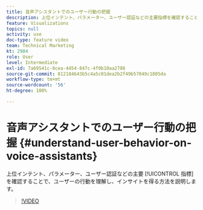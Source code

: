 ```yaml
---
title: 音声アシスタントでのユーザー行動の把握
description: 上位インテント、パラメーター、ユーザー認証などの主要指標を確認することで、ユーザーの行動を理解し、インサイトを得る方法を説明します。
feature: Visualizations
topics: null
activity: use
doc-type: feature video
team: Technical Marketing
kt: 2904
role: User
level: Intermediate
exl-id: 7a69541c-8cea-4454-847c-4f0b10aa2788
source-git-commit: 812184643b5c4a5c01dea2b2f49b57049c1805da
workflow-type: tm+mt
source-wordcount: '56'
ht-degree: 100%

---
```


# 音声アシスタントでのユーザー行動の把握 {#understand-user-behavior-on-voice-assistants}

上位インテント、パラメーター、ユーザー認証などの主要 [!UICONTROL 指標] を確認することで、ユーザーの行動を理解し、インサイトを得る方法を説明します。

>[!VIDEO](https://video.tv.adobe.com/v/35073/?quality=12&learn=on&captions=jpn)
